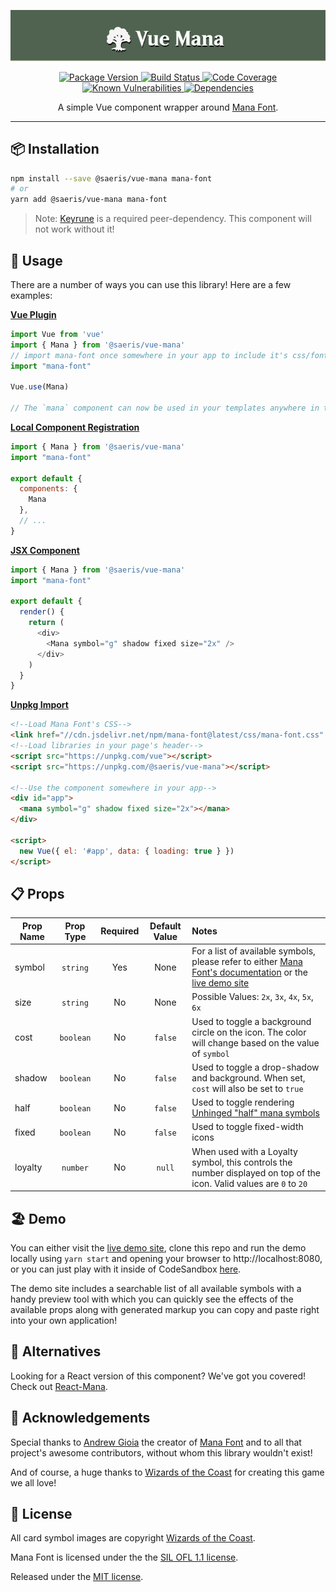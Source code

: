 <p align="center">
  <img alt="Vue Mana" src="https://raw.githubusercontent.com/Saeris/vue-mana/master/resources/header.png" style="max-width:100%;"/>
</p>
<p align="center">
  <a href="https://www.npmjs.org/package/@saeris/vue-mana">
    <img src="https://img.shields.io/npm/v/@saeris/vue-mana.svg?style=flat" alt="Package Version">
  </a>
  <a href="https://travis-ci.org/Saeris/vue-mana">
    <img src="https://travis-ci.org/Saeris/vue-mana.svg?branch=master" alt="Build Status">
  </a>
  <a href="https://codecov.io/gh/Saeris/vue-mana">
    <img src="https://codecov.io/gh/Saeris/vue-mana/branch/master/graph/badge.svg" alt="Code Coverage"/>
  </a>
  <a href="https://snyk.io/test/github/Saeris/vue-mana?targetFile=package.json">
    <img src="https://snyk.io/test/github/Saeris/vue-mana/badge.svg?targetFile=package.json" alt="Known Vulnerabilities">
  </a>
  <a href="https://greenkeeper.io/">
    <img src="https://badges.greenkeeper.io/Saeris/vue-mana.svg" alt="Dependencies">
  </a>
</p>
<p align="center">A simple Vue component wrapper around <a href="https://github.com/andrewgioia/Mana">Mana Font</a>.</p>

---

## 📦 Installation

```bash
npm install --save @saeris/vue-mana mana-font
# or
yarn add @saeris/vue-mana mana-font
```

> Note: [Keyrune](https://github.com/andrewgioia/Mana) is a required peer-dependency. This component will not work without it!

## 🔧 Usage

There are a number of ways you can use this library! Here are a few examples:

**[Vue Plugin](https://vuejs.org/v2/guide/plugins.html#Using-a-Plugin)**
```js
import Vue from 'vue'
import { Mana } from '@saeris/vue-mana'
// import mana-font once somewhere in your app to include it's css/font files
import "mana-font"

Vue.use(Mana)

// The `mana` component can now be used in your templates anywhere in the app!
```

**[Local Component Registration](https://vuejs.org/v2/guide/components-registration.html#Local-Registration)**
```js
import { Mana } from '@saeris/vue-mana'
import "mana-font"

export default {
  components: {
    Mana
  },
  // ...
}
```

**[JSX Component](https://vuejs.org/v2/guide/render-function.html#JSX)**

```js
import { Mana } from '@saeris/vue-mana'
import "mana-font"

export default {
  render() {
    return (
      <div>
        <Mana symbol="g" shadow fixed size="2x" />
      </div>
    )
  }
}
```

**[Unpkg Import](https://vuejs.org/v2/cookbook/packaging-sfc-for-npm.html#What-does-my-packaged-component-look-like)**
```html
<!--Load Mana Font's CSS-->
<link href="//cdn.jsdelivr.net/npm/mana-font@latest/css/mana-font.css" rel="stylesheet" type="text/css" />
<!--Load libraries in your page's header-->
<script src="https://unpkg.com/vue"></script>
<script src="https://unpkg.com/@saeris/vue-mana"></script>

<!--Use the component somewhere in your app-->
<div id="app">
  <mana symbol="g" shadow fixed size="2x"></mana>
</div>

<script>
  new Vue({ el: '#app', data: { loading: true } })
</script>
```

## 📋 Props

Prop Name | Prop Type | Required | Default Value | Notes
----------|:---------:|:--------:|:-------------:|:-----
symbol    | `string`  | Yes      | None          | For a list of available symbols, please refer to either [Mana Font's documentation](https://andrewgioia.github.io/Mana/icons.html) or the [live demo site](https://react-mana.saeris.io)
size      | `string`  | No       | None          | Possible Values: `2x`, `3x`, `4x`, `5x`, `6x`
cost      | `boolean` | No       | `false`       | Used to toggle a background circle on the icon. The color will change based on the value of `symbol`
shadow    | `boolean` | No       | `false`       | Used to toggle a drop-shadow and background. When set, `cost` will also be set to `true`
half      | `boolean` | No       | `false`       | Used to toggle rendering [Unhinged  "half" mana symbols](https://mtg.gamepedia.com/Unhinged#Unhinged_mana_symbols)
fixed     | `boolean` | No       | `false`       | Used to toggle fixed-width icons
loyalty   | `number`  | No       | `null`        | When used with a Loyalty symbol, this controls the number displayed on top of the icon. Valid values are `0` to `20`

## 🏖️ Demo

You can either visit the [live demo site](https://vue-mana.saeris.io), clone this repo and run the demo locally using `yarn start` and opening your browser to http://localhost:8080, or you can just play with it inside of CodeSandbox [here](https://codesandbox.io/s/github/Saeris/vue-mana/tree/master/demo).

The demo site includes a searchable list of all available symbols with a handy preview tool with which you can quickly see the effects of the available props along with generated markup you can copy and paste right into your own application!

## 🍴 Alternatives

Looking for a React version of this component? We've got you covered! Check out [React-Mana](https://github.com/Saeris/react-mana).

## 📣 Acknowledgements

Special thanks to [Andrew Gioia](https://github.com/andrewgioia) the creator of [Mana Font](https://github.com/andrewgioia/Mana) and to all that project's awesome contributors, without whom this library wouldn't exist!

And of course, a huge thanks to [Wizards of the Coast](http://magicthegathering.com) for creating this game we all love!

## 🥂 License

All card symbol images are copyright [Wizards of the Coast](http://magicthegathering.com).

Mana Font is licensed under the the [SIL OFL 1.1 license](http://scripts.sil.org/OFL).

Released under the [MIT license](https://github.com/Saeris/vue-mana/blob/master/LICENSE.md).
